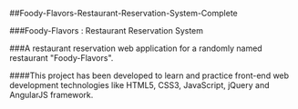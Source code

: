 ##Foody-Flavors-Restaurant-Reservation-System-Complete

###Foody-Flavors : Restaurant Reservation System

###A restaurant reservation web application for a randomly named restaurant "Foody-Flavors".

####This project has been developed to learn and practice front-end web development technologies like HTML5, CSS3, JavaScript, jQuery and AngularJS framework.
